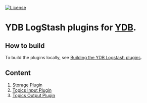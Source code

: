 [![License](https://img.shields.io/badge/License-Apache%202.0-blue.svg)](https://github.com/ydb-platform/ydb-logstash-plugins/blob/main/LICENSE)

# YDB LogStash plugins for [YDB](https://ydb.tech/).

## How to build
To build the plugins locally, see [Building the YDB Logstash plugins](BUILD.md).

## Content
1. [Storage Plugin](ydb_storage_plugin)
1. [Topics Input Plugin](ydb_input_plugin)
2. [Topics Output Plugin](ydb_output_plugin)
